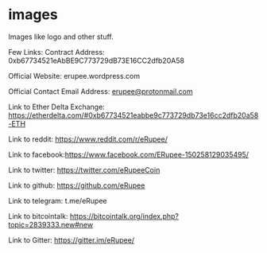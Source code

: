 # images
Images like logo and other stuff.

Few Links:
Contract Address: 0xb67734521eAbBE9C773729dB73E16CC2dfb20A58

Official Website: erupee.wordpress.com

Official Contact Email Address: erupee@protonmail.com

Link to Ether Delta Exchange: https://etherdelta.com/#0xb67734521eabbe9c773729db73e16cc2dfb20a58-ETH

Link to reddit: https://www.reddit.com/r/eRupee/

Link to facebook:https://www.facebook.com/ERupee-150258129035495/

Link to twitter: https://twitter.com/eRupeeCoin

Link to github: https://github.com/eRupee

Link to telegram: t.me/eRupee

Link to bitcointalk: https://bitcointalk.org/index.php?topic=2839333.new#new

Link to Gitter: https://gitter.im/eRupee/
